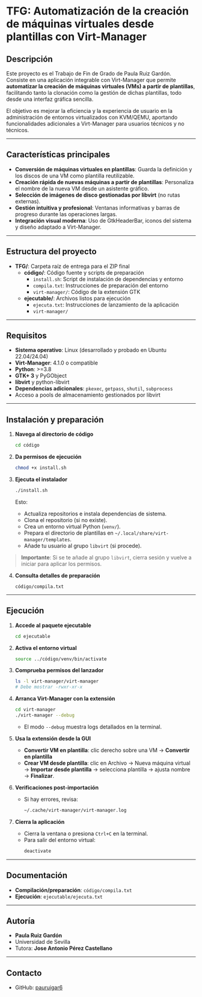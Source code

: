 # TFG: Automatización de la creación de máquinas virtuales desde plantillas con Virt-Manager

## Descripción

Este proyecto es el Trabajo de Fin de Grado de Paula Ruiz Gardón.  
Consiste en una aplicación integrable con Virt-Manager que permite **automatizar la creación de máquinas virtuales (VMs) a partir de plantillas**, 
facilitando tanto la clonación como la gestión de dichas plantillas, todo desde una interfaz gráfica sencilla.

El objetivo es mejorar la eficiencia y la experiencia de usuario en la administración de entornos virtualizados con KVM/QEMU, 
aportando funcionalidades adicionales a Virt-Manager para usuarios técnicos y no técnicos.

---

## Características principales

- **Conversión de máquinas virtuales en plantillas**: Guarda la definición y los discos de una VM como plantilla reutilizable.
- **Creación rápida de nuevas máquinas a partir de plantillas**: Personaliza el nombre de la nueva VM desde un asistente gráfico.
- **Selección de imágenes de disco gestionadas por libvirt** (no rutas externas).
- **Gestión intuitiva y profesional**: Ventanas informativas y barras de progreso durante las operaciones largas.
- **Integración visual moderna**: Uso de GtkHeaderBar, iconos del sistema y diseño adaptado a Virt-Manager.

---

## Estructura del proyecto

- **TFG/**: Carpeta raíz de entrega para el ZIP final 
  - **código/**: Código fuente y scripts de preparación 
    - `install.sh`: Script de instalación de dependencias y entorno 
    - `compila.txt`: Instrucciones de preparación del entorno 
    - `virt-manager/`: Código de la extensión GTK 
  - **ejecutable/**: Archivos listos para ejecución 
    - `ejecuta.txt`: Instrucciones de lanzamiento de la aplicación 
    - `virt-manager/`

---

## Requisitos

- **Sistema operativo**: Linux (desarrollado y probado en Ubuntu 22.04/24.04)
- **Virt-Manager**: 4.1.0 o compatible
- **Python**: >=3.8
- **GTK+ 3** y PyGObject
- **libvirt** y python-libvirt
- **Dependencias adicionales**: `pkexec`, `getpass`, `shutil`, `subprocess`
- Acceso a pools de almacenamiento gestionados por libvirt

---

## Instalación y preparación

1. **Navega al directorio de código** 
   ```bash
   cd código
   ```

2. **Da permisos de ejecución** 
   ```bash
   chmod +x install.sh
   ```

3. **Ejecuta el instalador** 
   ```bash
   ./install.sh
   ```
   Esto:
   - Actualiza repositorios e instala dependencias de sistema. 
   - Clona el repositorio (si no existe). 
   - Crea un entorno virtual Python (`venv/`). 
   - Prepara el directorio de plantillas en `~/.local/share/virt-manager/templates`. 
   - Añade tu usuario al grupo `libvirt` (si procede).

> **Importante**: Si se te añade al grupo `libvirt`, cierra sesión y vuelve a iniciar para aplicar los permisos.

4. **Consulta detalles de preparación** 
   ```text
   código/compila.txt
   ```

---
## Ejecución

1. **Accede al paquete ejecutable** 
   ```bash
   cd ejecutable
   ```

2. **Activa el entorno virtual** 
   ```bash
   source ../código/venv/bin/activate
   ```

3. **Comprueba permisos del lanzador** 
   ```bash
   ls -l virt-manager/virt-manager
   # Debe mostrar -rwxr-xr-x
   ```

4. **Arranca Virt-Manager con la extensión** 
   ```bash
   cd virt-manager
   ./virt-manager --debug
   ```
   - El modo `--debug` muestra logs detallados en la terminal.

5. **Usa la extensión desde la GUI** 
   - **Convertir VM en plantilla**: clic derecho sobre una VM → **Convertir en plantilla** 
   - **Crear VM desde plantilla**: clic en Archivo → Nueva máquina virtual → **Importar desde plantilla** → selecciona plantilla → ajusta nombre → **Finalizar**.

6. **Verificaciones post-importación** 
   - Si hay errores, revisa:
     ```bash
     ~/.cache/virt-manager/virt-manager.log
     ```

7. **Cierra la aplicación** 
   - Cierra la ventana o presiona `Ctrl+C` en la terminal. 
   - Para salir del entorno virtual:
     ```bash
     deactivate
     ```

---
## Documentación

- **Compilación/preparación**: `código/compila.txt` 
- **Ejecución**: `ejecutable/ejecuta.txt` 

---
## Autoría

- **Paula Ruiz Gardón** 
- Universidad de Sevilla 
- Tutora: **Jose Antonio Pérez Castellano**

---
## Contacto

- GitHub: [pauruigar6](https://github.com/pauruigar6) 
